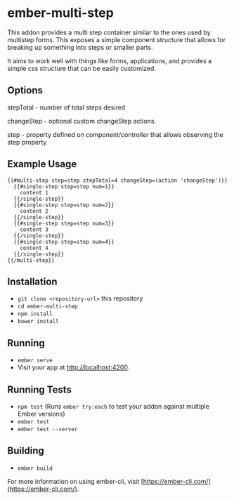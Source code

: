 # ember-multi-step

This addon provides a multi step container similar to the ones used by multistep forms. This exposes a simple component structure that allows for breaking up something into steps or smaller parts.

It aims to work well with things like forms, applications, and provides a simple css structure that can be easily customized.

## Options

stepTotal - number of total steps desired

changeStep - optional custom changeStep actions

step - property defined on component/controller that allows observing the step property

## Example Usage

```
{{#multi-step step=step stepTotal=4 changeStep=(action 'changeStep')}}
  {{#single-step step=step num=1}}
    content 1
  {{/single-step}}
  {{#single-step step=step num=2}}
    content 2
  {{/single-step}}
  {{#single-step step=step num=3}}
    content 3
  {{/single-step}}
  {{#single-step step=step num=4}}
    content 4
  {{/single-step}}
{{/multi-step}}
```
## Installation

* `git clone <repository-url>` this repository
* `cd ember-multi-step`
* `npm install`
* `bower install`

## Running

* `ember serve`
* Visit your app at [http://localhost:4200](http://localhost:4200).

## Running Tests

* `npm test` (Runs `ember try:each` to test your addon against multiple Ember versions)
* `ember test`
* `ember test --server`

## Building

* `ember build`

For more information on using ember-cli, visit [https://ember-cli.com/](https://ember-cli.com/).
